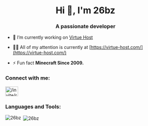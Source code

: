 <h1 align="center">Hi 👋, I'm 26bz</h1>
<h3 align="center">A passionate developer</h3>

- 🔭 I’m currently working on [Virtue Host](https://virtue-host.com/)

- 👨‍💻 All of my attention is currently at [https://virtue-host.com/](https://virtue-host.com/)

- ⚡ Fun fact **Minecraft Since 2009.**

<h3 align="left">Connect with me:</h3>
<p align="left">
<a href="https://discord.gg//invite/r8PgA3ReAG" target="blank"><img align="center" src="https://raw.githubusercontent.com/rahuldkjain/github-profile-readme-generator/master/src/images/icons/Social/discord.svg" alt="/invite/r8PgA3ReAG" height="30" width="40" /></a>
</p>

<h3 align="left">Languages and Tools:</h3>


<p><img align="left" src="https://github-readme-stats.vercel.app/api/top-langs?username=26bz&show_icons=true&locale=en&layout=compact" alt="26bz" /></p>

<p>&nbsp;<img align="center" src="https://github-readme-stats.vercel.app/api?username=26bz&show_icons=true&locale=en" alt="26bz" /></p>

